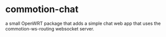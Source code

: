 # commotion-chat

a small OpenWRT package that adds a simple chat web app that uses the commotion-ws-routing websocket server.
